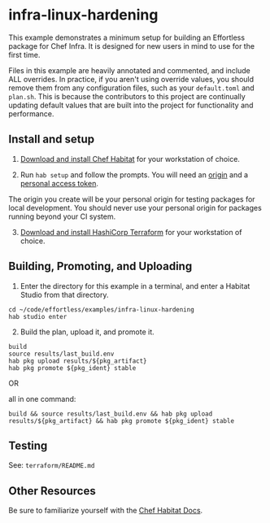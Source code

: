 # infra-linux-hardening

This example demonstrates a minimum setup for building an Effortless package for Chef Infra. It is designed for new users in mind to use for the first time.

Files in this example are heavily annotated and commented, and include ALL overrides. In practice, if you aren't using override values, you should remove them from any configuration files, such as your `default.toml` and `plan.sh`. This is because the contributors to this project are continually updating default values that are built into the project for functionality and performance.

## Install and setup

1. [Download and install Chef Habitat](https://www.habitat.sh/docs/install-habitat/) for your workstation of choice.

2. Run `hab setup` and follow the prompts. You will need an [origin](https://www.habitat.sh/docs/using-builder/#builder-origin) and a [personal access token](https://www.habitat.sh/docs/using-builder/#upload-and-promote-packages).

The origin you create will be your personal origin for testing packages for local development. You should never use your personal origin for packages running beyond your CI system.

3. [Download and install HashiCorp Terraform](https://www.terraform.io/downloads.html) for your workstation of choice.

## Building, Promoting, and Uploading

1. Enter the directory for this example in a terminal, and enter a Habitat Studio from that directory.

```
cd ~/code/effortless/examples/infra-linux-hardening
hab studio enter
```

2. Build the plan, upload it, and promote it.

```
build
source results/last_build.env
hab pkg upload results/${pkg_artifact}
hab pkg promote ${pkg_ident} stable
```

OR

all in one command:
```
build && source results/last_build.env && hab pkg upload results/${pkg_artifact} && hab pkg promote ${pkg_ident} stable
```

## Testing

See: `terraform/README.md`

## Other Resources

Be sure to familiarize yourself with the [Chef Habitat Docs](https://habitat.sh/docs).
